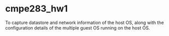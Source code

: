 # cmpe283_hw1

To capture datastore and network information of the host OS, along with the configuration details of the multiple guest OS running on the host OS.
